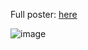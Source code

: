 Full poster: [here](https://github.com/julianLapenna12/microwave_impedance_experiment/blob/main/ENPH%20352%20UWave%20-%20Poster.pptx.pdf)

![image](https://github.com/user-attachments/assets/7c5e8574-760b-402f-ae37-1ce8fe70677e)
